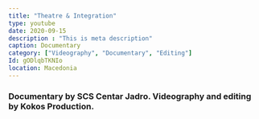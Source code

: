 ```yaml
---
title: "Theatre & Integration"
type: youtube
date: 2020-09-15
description : "This is meta description"
caption: Documentary
category: ["Videography", "Documentary", "Editing"]
Id: gODlqbTKNIo
location: Macedonia
---
```


### Documentary by SCS Centar Jadro. Videography and editing by Kokos Production.
